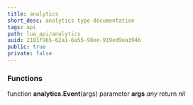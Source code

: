 ```yaml
---
title: analytics
short_desc: analytics type documentation
tags: api
path: lua_api/analytics
uuid: 2181f965-62a1-6a55-98ee-919ed9ea394b
public: true
private: false
---
```





### Functions

function **analytics.Event**(args)
  parameter **args** *any*
  return *nil*
